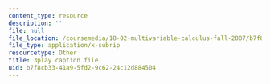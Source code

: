 ```yaml
---
content_type: resource
description: ''
file: null
file_location: /coursemedia/18-02-multivariable-calculus-fall-2007/b7f8cb3341a95fd29c6224c12d884504_PnPIqh7Frlw.vtt
file_type: application/x-subrip
resourcetype: Other
title: 3play caption file
uid: b7f8cb33-41a9-5fd2-9c62-24c12d884504
---
```

